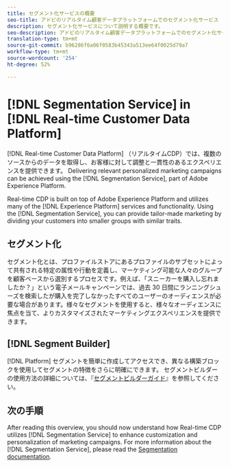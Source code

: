 ```yaml
---
title: セグメント化サービスの概要
seo-title: アドビのリアルタイム顧客データプラットフォームでのセグメント化サービス
description: セグメント化サービスについて説明する概要です。
seo-description: アドビのリアルタイム顧客データプラットフォームでのセグメント化サービスとセグメントについて説明する概要です。
translation-type: tm+mt
source-git-commit: b96286f6a06f0583b45343a513ee64f0025d79a7
workflow-type: tm+mt
source-wordcount: '254'
ht-degree: 52%

---
```



# [!DNL Segmentation Service] in [!DNL Real-time Customer Data Platform]

[!DNL Real-time Customer Data Platform] （リアルタイムCDP）では、複数のソースからのデータを取得し、お客様に対して調整と一貫性のあるエクスペリエンスを提供できます。 Delivering relevant personalized marketing campaigns can be achieved using the [!DNL Segmentation Service], part of Adobe Experience Platform.

Real-time CDP is built on top of Adobe Experience Platform and utilizes many of the [!DNL Experience Platform] services and functionality. Using the [!DNL Segmentation Service], you can provide tailor-made marketing by dividing your customers into smaller groups with similar traits.

## セグメント化

セグメント化とは、プロファイルストアにあるプロファイルのサブセットによって共有される特定の属性や行動を定義し、マーケティング可能な人々のグループを顧客ベースから選別するプロセスです。例えば、「スニーカーを購入し忘れましたか？」という電子メールキャンペーンでは、過去 30 日間にランニングシューズを検索したが購入を完了しなかったすべてのユーザーのオーディエンスが必要な場合があります。様々なセグメントを使用すると、様々なオーディエンスに焦点を当て、よりカスタマイズされたマーケティングエクスペリエンスを提供できます。

## [!DNL Segment Builder]

[!DNL Platform] セグメントを簡単に作成してアクセスでき、異なる構築ブロックを使用してセグメントの特徴をさらに明確にできます。 セグメントビルダーの使用方法の詳細については、『[セグメントビルダーガイド](./segment-builder-guide.md)』を参照してください。

## 次の手順

After reading this overview, you should now understand how Real-time CDP utilizes [!DNL Segmentation Service] to enhance customization and personalization of marketing campaigns. For more information about the [!DNL Segmentation Service], please read the [Segmentation documentation](../../segmentation/home.md).
